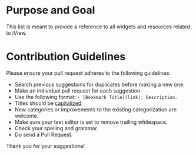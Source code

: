 # Purpose and Goal
This list is meant to provide a reference to all widgets and resources related to iView.

# Contribution Guidelines

Please ensure your pull request adheres to the following guidelines:

- Search previous suggestions for duplicates before making a new one.
- Make an individual pull request for each suggestion.
- Use the following format: `- [Bookmark Title](link): Description.`
- Titles should be [capitalized](http://grammar.yourdictionary.com/capitalization/rules-for-capitalization-in-titles.html).
- New categories or improvements to the existing categorization are welcome.
- Make sure your text editor is set to remove trailing whitespace.
- Check your spelling and grammar.
- Do send a Pull Request.

Thank you for your suggestions!